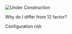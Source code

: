 ![Under Construction](../images/state/uc.png)





Why do I differ from 12 factor?



Configuration risk